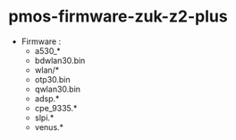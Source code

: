 # pmos-firmware-zuk-z2-plus


- Firmware : 
   - a530_*
   - bdwlan30.bin
   - wlan/*
   - otp30.bin
   - qwlan30.bin
   - adsp.*
   - cpe_9335.*
   - slpi.*
   - venus.*
